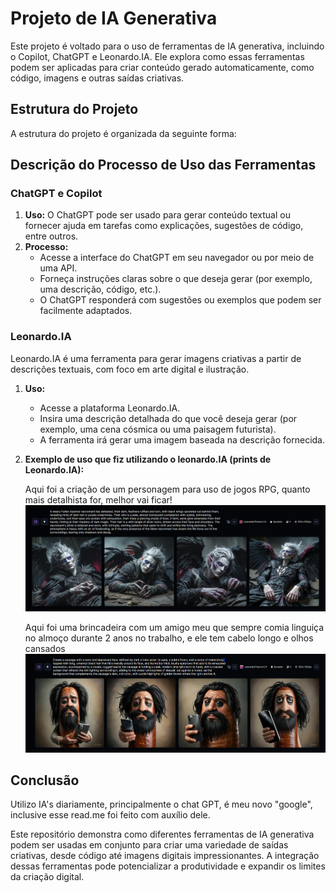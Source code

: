 # Projeto de IA Generativa

Este projeto é voltado para o uso de ferramentas de IA generativa, incluindo o Copilot, ChatGPT e Leonardo.IA. Ele explora como essas ferramentas podem ser aplicadas para criar conteúdo gerado automaticamente, como código, imagens e outras saídas criativas.

## Estrutura do Projeto

A estrutura do projeto é organizada da seguinte forma:

## Descrição do Processo de Uso das Ferramentas

### ChatGPT e Copilot

1. **Uso:** O ChatGPT pode ser usado para gerar conteúdo textual ou fornecer ajuda em tarefas como explicações, sugestões de código, entre outros.
2. **Processo:**
   - Acesse a interface do ChatGPT em seu navegador ou por meio de uma API.
   - Forneça instruções claras sobre o que deseja gerar (por exemplo, uma descrição, código, etc.).
   - O ChatGPT responderá com sugestões ou exemplos que podem ser facilmente adaptados.

### Leonardo.IA

Leonardo.IA é uma ferramenta para gerar imagens criativas a partir de descrições textuais, com foco em arte digital e ilustração.

1. **Uso:** 
   - Acesse a plataforma Leonardo.IA.
   - Insira uma descrição detalhada do que você deseja gerar (por exemplo, uma cena cósmica ou uma paisagem futurista).
   - A ferramenta irá gerar uma imagem baseada na descrição fornecida.

2. **Exemplo de uso que fiz utilizando o leonardo.IA (prints de Leonardo.IA):**
   
   Aqui foi a criação de um personagem para uso de jogos RPG, quanto mais detalhista for, melhor vai ficar!
   ![alt text](LeoIA.png)
   
   Aqui foi uma brincadeira com um amigo meu que sempre comia linguiça no almoço durante 2 anos no trabalho, e ele tem cabelo longo e olhos cansados
   ![alt text](Leo2.png)


## Conclusão

Utilizo IA's diariamente, principalmente o chat GPT, é meu novo "google", inclusive esse read.me foi feito com auxílio dele.

Este repositório demonstra como diferentes ferramentas de IA generativa podem ser usadas em conjunto para criar uma variedade de saídas criativas, desde código até imagens digitais impressionantes. A integração dessas ferramentas pode potencializar a produtividade e expandir os limites da criação digital.
